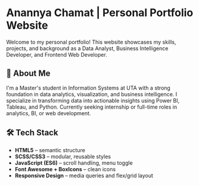 # Anannya Chamat | Personal Portfolio Website

Welcome to my personal portfolio! This website showcases my skills, projects, and background as a Data Analyst, Business Intelligence Developer, and Frontend Web Developer.


## 📌 About Me

I'm a Master's student in Information Systems at UTA with a strong foundation in data analytics, visualization, and business intelligence. I specialize in transforming data into actionable insights using Power BI, Tableau, and Python. Currently seeking internship or full-time roles in analytics, BI, or web development.



## 🛠️ Tech Stack

- **HTML5** – semantic structure
- **SCSS/CSS3** – modular, reusable styles
- **JavaScript (ES6)** – scroll handling, menu toggle
- **Font Awesome + BoxIcons** – clean icons
- **Responsive Design** – media queries and flex/grid layout
